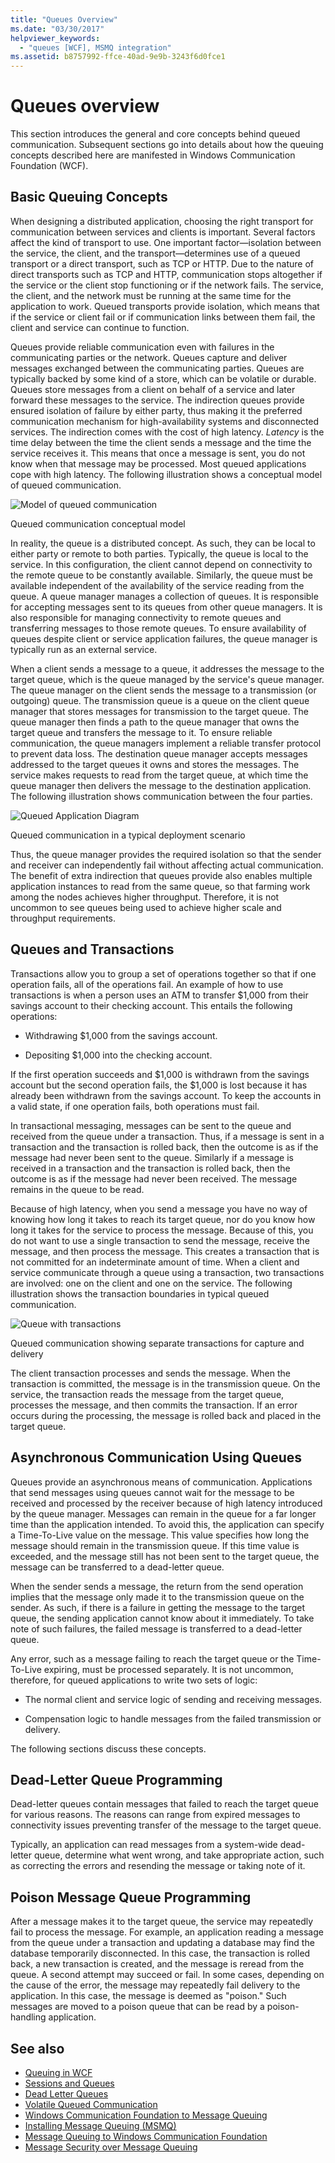 ```yaml
---
title: "Queues Overview"
ms.date: "03/30/2017"
helpviewer_keywords: 
  - "queues [WCF], MSMQ integration"
ms.assetid: b8757992-ffce-40ad-9e9b-3243f6d0fce1
---
```

# Queues overview

This section introduces the general and core concepts behind queued communication. Subsequent sections go into details about how the queuing concepts described here are manifested in Windows Communication Foundation (WCF).  
  
## Basic Queuing Concepts  

 When designing a distributed application, choosing the right transport for communication between services and clients is important. Several factors affect the kind of transport to use. One important factor—isolation between the service, the client, and the transport—determines use of a queued transport or a direct transport, such as TCP or HTTP. Due to the nature of direct transports such as TCP and HTTP, communication stops altogether if the service or the client stop functioning or if the network fails. The service, the client, and the network must be running at the same time for the application to work. Queued transports provide isolation, which means that if the service or client fail or if communication links between them fail, the client and service can continue to function.  
  
 Queues provide reliable communication even with failures in the communicating parties or the network. Queues capture and deliver messages exchanged between the communicating parties. Queues are typically backed by some kind of a store, which can be volatile or durable. Queues store messages from a client on behalf of a service and later forward these messages to the service. The indirection queues provide ensured isolation of failure by either party, thus making it the preferred communication mechanism for high-availability systems and disconnected services. The indirection comes with the cost of high latency. *Latency* is the time delay between the time the client sends a message and the time the service receives it. This means that once a message is sent, you do not know when that message may be processed. Most queued applications cope with high latency. The following illustration shows a conceptual model of queued communication.  
  
 ![Model of queued communication](media/qconceptual-figure1c.gif "QConceptual-Figure1c")  
  
 Queued communication conceptual model  
  
 In reality, the queue is a distributed concept. As such, they can be local to either party or remote to both parties. Typically, the queue is local to the service. In this configuration, the client cannot depend on connectivity to the remote queue to be constantly available. Similarly, the queue must be available independent of the availability of the service reading from the queue. A queue manager manages a collection of queues. It is responsible for accepting messages sent to its queues from other queue managers. It is also responsible for managing connectivity to remote queues and transferring messages to those remote queues. To ensure availability of queues despite client or service application failures, the queue manager is typically run as an external service.  
  
 When a client sends a message to a queue, it addresses the message to the target queue, which is the queue managed by the service's queue manager. The queue manager on the client sends the message to a transmission (or outgoing) queue. The transmission queue is a queue on the client queue manager that stores messages for transmission to the target queue. The queue manager then finds a path to the queue manager that owns the target queue and transfers the message to it. To ensure reliable communication, the queue managers implement a reliable transfer protocol to prevent data loss. The destination queue manager accepts messages addressed to the target queues it owns and stores the messages. The service makes requests to read from the target queue, at which time the queue manager then delivers the message to the destination application. The following illustration shows communication between the four parties.  
  
 ![Queued Application Diagram](media/distributed-queue-figure.jpg "Distributed-Queue-Figure")  
  
 Queued communication in a typical deployment scenario  
  
 Thus, the queue manager provides the required isolation so that the sender and receiver can independently fail without affecting actual communication. The benefit of extra indirection that queues provide also enables multiple application instances to read from the same queue, so that farming work among the nodes achieves higher throughput. Therefore, it is not uncommon to see queues being used to achieve higher scale and throughput requirements.  
  
## Queues and Transactions  

 Transactions allow you to group a set of operations together so that if one operation fails, all of the operations fail. An example of how to use transactions is when a person uses an ATM to transfer $1,000 from their savings account to their checking account. This entails the following operations:  
  
- Withdrawing $1,000 from the savings account.  
  
- Depositing $1,000 into the checking account.  
  
 If the first operation succeeds and $1,000 is withdrawn from the savings account but the second operation fails, the $1,000 is lost because it has already been withdrawn from the savings account. To keep the accounts in a valid state, if one operation fails, both operations must fail.  
  
 In transactional messaging, messages can be sent to the queue and received from the queue under a transaction. Thus, if a message is sent in a transaction and the transaction is rolled back, then the outcome is as if the message had never been sent to the queue. Similarly if a message is received in a transaction and the transaction is rolled back, then the outcome is as if the message had never been received. The message remains in the queue to be read.  
  
 Because of high latency, when you send a message you have no way of knowing how long it takes to reach its target queue, nor do you know how long it takes for the service to process the message. Because of this, you do not want to use a single transaction to send the message, receive the message, and then process the message. This creates a transaction that is not committed for an indeterminate amount of time. When a client and service communicate through a queue using a transaction, two transactions are involved: one on the client and one on the service. The following illustration shows the transaction boundaries in typical queued communication.  
  
 ![Queue with transactions](media/qwithtransactions-figure3.gif "QWithTransactions-Figure3")  
  
 Queued communication showing separate transactions for capture and delivery  
  
 The client transaction processes and sends the message. When the transaction is committed, the message is in the transmission queue. On the service, the transaction reads the message from the target queue, processes the message, and then commits the transaction. If an error occurs during the processing, the message is rolled back and placed in the target queue.  
  
## Asynchronous Communication Using Queues  

 Queues provide an asynchronous means of communication. Applications that send messages using queues cannot wait for the message to be received and processed by the receiver because of high latency introduced by the queue manager. Messages can remain in the queue for a far longer time than the application intended. To avoid this, the application can specify a Time-To-Live value on the message. This value specifies how long the message should remain in the transmission queue. If this time value is exceeded, and the message still has not been sent to the target queue, the message can be transferred to a dead-letter queue.  
  
 When the sender sends a message, the return from the send operation implies that the message only made it to the transmission queue on the sender. As such, if there is a failure in getting the message to the target queue, the sending application cannot know about it immediately. To take note of such failures, the failed message is transferred to a dead-letter queue.  
  
 Any error, such as a message failing to reach the target queue or the Time-To-Live expiring, must be processed separately. It is not uncommon, therefore, for queued applications to write two sets of logic:  
  
- The normal client and service logic of sending and receiving messages.  
  
- Compensation logic to handle messages from the failed transmission or delivery.  
  
 The following sections discuss these concepts.  
  
## Dead-Letter Queue Programming  

 Dead-letter queues contain messages that failed to reach the target queue for various reasons. The reasons can range from expired messages to connectivity issues preventing transfer of the message to the target queue.  
  
 Typically, an application can read messages from a system-wide dead-letter queue, determine what went wrong, and take appropriate action, such as correcting the errors and resending the message or taking note of it.  
  
## Poison Message Queue Programming  

 After a message makes it to the target queue, the service may repeatedly fail to process the message. For example, an application reading a message from the queue under a transaction and updating a database may find the database temporarily disconnected. In this case, the transaction is rolled back, a new transaction is created, and the message is reread from the queue. A second attempt may succeed or fail. In some cases, depending on the cause of the error, the message may repeatedly fail delivery to the application. In this case, the message is deemed as "poison." Such messages are moved to a poison queue that can be read by a poison-handling application.  
  
## See also

- [Queuing in WCF](queuing-in-wcf.md)
- [Sessions and Queues](../samples/sessions-and-queues.md)
- [Dead Letter Queues](../samples/dead-letter-queues.md)
- [Volatile Queued Communication](../samples/volatile-queued-communication.md)
- [Windows Communication Foundation to Message Queuing](../samples/wcf-to-message-queuing.md)
- [Installing Message Queuing (MSMQ)](../samples/installing-message-queuing-msmq.md)
- [Message Queuing to Windows Communication Foundation](../samples/message-queuing-to-wcf.md)
- [Message Security over Message Queuing](../samples/message-security-over-message-queuing.md)

